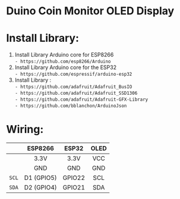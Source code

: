 # Duino Coin Monitor OLED Display

# Install Library:
1. Install Library Arduino core for ESP8266 <br>
   `- https://github.com/esp8266/Arduino`
3. Install Library Arduino core for the ESP32 <br>
   `- https://github.com/espressif/arduino-esp32`
5. Install Library : <br>
`- https://github.com/adafruit/Adafruit_BusIO`<br>
`- https://github.com/adafruit/Adafruit_SSD1306`<br>
`- https://github.com/adafruit/Adafruit-GFX-Library`<br>
`- https://github.com/bblanchon/ArduinoJson`<br>


# Wiring:
|| ESP8266 | ESP32 | OLED |
|:-:| :----: | :----: | :-----: |
||3.3V | 3.3V | VCC |
||GND | GND | GND |
|`SCL`|D1 (GPIO5) | GPIO22| SCL |
|`SDA`|D2 (GPIO4) | GPIO21 | SDA |
